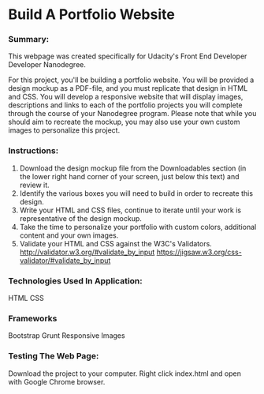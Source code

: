 # Build A Portfolio Website
### Summary:
This webpage was created specifically for Udacity's Front End Developer Developer Nanodegree.

For this project, you'll be building a portfolio website. You will be provided a design mockup as a PDF-file, and you must replicate that design in HTML and CSS. You will develop a responsive website that will display images, descriptions and links to each of the portfolio projects you will complete through the course of your Nanodegree program. Please note that while you should aim to recreate the mockup, you may also use your own custom images to personalize this project.

### Instructions:

1) Download the design mockup file from the Downloadables section (in the lower right hand corner of your screen, just below this text) and review it.
2) Identify the various boxes you will need to build in order to recreate this design.
3) Write your HTML and CSS files, continue to iterate until your work is representative of the design mockup.
4) Take the time to personalize your portfolio with custom colors, additional content and your own images.
5) Validate your HTML and CSS against the W3C's Validators.
    http://validator.w3.org/#validate_by_input
    https://jigsaw.w3.org/css-validator/#validate_by_input

### Technologies Used In Application:
HTML
CSS

### Frameworks
Bootstrap
Grunt Responsive Images

### Testing The Web Page:
Download the project to your computer.
Right click index.html and open with Google Chrome browser.

